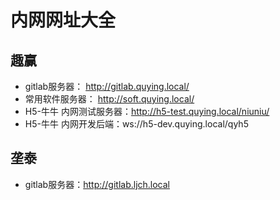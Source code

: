 # 内网网址大全

## 趣赢

- gitlab服务器： http://gitlab.quying.local/
- 常用软件服务器： http://soft.quying.local/
- H5-牛牛 内网测试服务器：http://h5-test.quying.local/niuniu/
- H5-牛牛 内网开发后端：ws://h5-dev.quying.local/qyh5

## 垄泰

- gitlab服务器：http://gitlab.ljch.local
